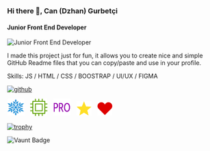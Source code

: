 ### Hi there 👋, Can (Dzhan) Gurbetçi
#### Junior Front End Developer
![Junior Front End Developer](https://www.mitrais.com/wp-content/uploads/2023/01/SWD_Blog_Banner_-_Front-end_Web_Developer_101.jpg)

I made this project just for fun, it allows you to create nice and simple GitHub Readme files that you can copy/paste and use in your profile.

Skills: JS / HTML / CSS / BOOSTRAP / UI/UX / FIGMA

[<img src='https://cdn.jsdelivr.net/npm/simple-icons@3.0.1/icons/github.svg' alt='github' height='40'>](https://github.com/CyBearPANDA)  

<a href='https://archiveprogram.github.com/'><img src='https://raw.githubusercontent.com/acervenky/animated-github-badges/master/assets/acbadge.gif' width='40' height='40'></a> <a href='https://docs.github.com/en/developers'><img src='https://raw.githubusercontent.com/acervenky/animated-github-badges/master/assets/devbadge.gif' width='40' height='40'></a> <a href='https://github.com/pricing'><img src='https://raw.githubusercontent.com/acervenky/animated-github-badges/master/assets/pro.gif' width='40' height='40'></a> <a href='https://stars.github.com/'><img src='https://raw.githubusercontent.com/acervenky/animated-github-badges/master/assets/starbadge.gif' width='35' height='35'></a> <a href='https://docs.github.com/en/github/supporting-the-open-source-community-with-github-sponsors'><img src='https://raw.githubusercontent.com/acervenky/animated-github-badges/master/assets/sponsorbadge.gif' width='35' height='35'></a> 

[![trophy](https://github-profile-trophy.vercel.app/?username=CyBearPANDA)](https://github.com/ryo-ma/github-profile-trophy)

![Vaunt Badge](https://api.vaunt.dev/v1/github/entities/CyBearPANDA/contributions?format=svg&private=true)  

